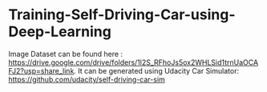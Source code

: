 # Training-Self-Driving-Car-using-Deep-Learning
Image Dataset can be found here : https://drive.google.com/drive/folders/1l2S_RFhoJs5ox2WHLSid1trnUaOCAFJ2?usp=share_link. 
It can be generated using Udacity Car Simulator: https://github.com/udacity/self-driving-car-sim
